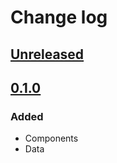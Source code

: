 # Change log

## [Unreleased]

## [0.1.0]
### Added
- Components
- Data


[Unreleased]: https://github.com/dcxo/html_gen/compare/v0.1.0...HEAD
[0.1.0]: https://github.com/dcxo/html_gen/releases/tag/v0.1.0
